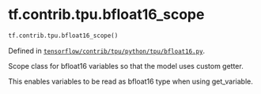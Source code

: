 <div itemscope itemtype="http://developers.google.com/ReferenceObject">
<meta itemprop="name" content="tf.contrib.tpu.bfloat16_scope" />
<meta itemprop="path" content="Stable" />
</div>

# tf.contrib.tpu.bfloat16_scope

``` python
tf.contrib.tpu.bfloat16_scope()
```



Defined in [`tensorflow/contrib/tpu/python/tpu/bfloat16.py`](https://www.tensorflow.org/code/tensorflow/contrib/tpu/python/tpu/bfloat16.py).

Scope class for bfloat16 variables so that the model uses custom getter.

This enables variables to be read as bfloat16 type when using get_variable.